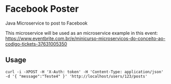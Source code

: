 # Facebook Poster
Java Microservice to post to Facebook

This microservice will be used as an microservice example in this event: https://www.eventbrite.com.br/e/minicurso-microservicos-do-conceito-ao-codigo-tickets-37631005350

## Usage

```shell
curl -i -XPOST -H 'X-Auth: token' -H 'Content-Type: application/json' -d '{ "message":"Teste4" }' 'http://localhost/users/123/posts'
```
